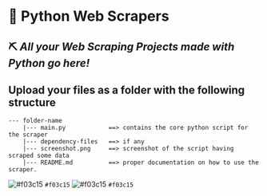 # 🐍 Python Web Scrapers

## ⛏ *All your Web Scraping Projects made with Python go here!*

## Upload your files as a folder with the following structure 

```
--- folder-name
    |--- main.py            ==> contains the core python script for the scraper
    |--- dependency-files   ==> if any
    |--- screenshot.png     ==> screenshot of the script having scraped some data
    |--- README.md          ==> proper documentation on how to use the scraper.
```
 ![#f03c15](https://placehold.it/15/f03c15/000000?text=+) `#f03c15`
 ![#f03c15](https://placehold.it/15/f03c15/000000?text=+) `#f03c15`
